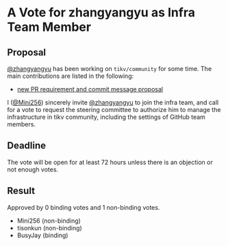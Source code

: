 # A Vote for zhangyangyu as Infra Team Member

## Proposal

[@zhangyangyu](https://github.com/zhangyangyu) has been working on `tikv/community` for some time. The main contributions are listed in the following:

- [new PR requirement and commit message proposal](https://github.com/tikv/community/pull/162)

I ([@Mini256](https://github.com/Mini256)) sincerely invite [@zhangyangyu](https://github.com/zhangyangyu) to join the infra team, and call for a vote to request the steering committee to authorize him to manage the infrastructure in tikv community, including the settings of GitHub team members.


## Deadline

The vote will be open for at least 72 hours unless there is an objection or not enough votes.

## Result

Approved by 0 binding votes and 1 non-binding votes.

* Mini256 (non-binding)
* tisonkun (non-binding)
* BusyJay (binding)

